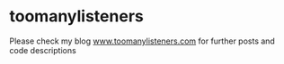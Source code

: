 # toomanylisteners
Please check my blog www.toomanylisteners.com for further posts and code descriptions
